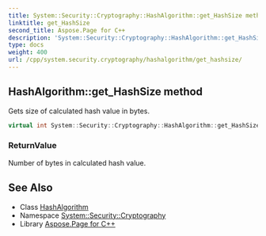 ```yaml
---
title: System::Security::Cryptography::HashAlgorithm::get_HashSize method
linktitle: get_HashSize
second_title: Aspose.Page for C++
description: 'System::Security::Cryptography::HashAlgorithm::get_HashSize method. Gets size of calculated hash value in bytes in C++.'
type: docs
weight: 400
url: /cpp/system.security.cryptography/hashalgorithm/get_hashsize/
---
```

## HashAlgorithm::get_HashSize method


Gets size of calculated hash value in bytes.

```cpp
virtual int System::Security::Cryptography::HashAlgorithm::get_HashSize()
```


### ReturnValue

Number of bytes in calculated hash value.

## See Also

* Class [HashAlgorithm](../)
* Namespace [System::Security::Cryptography](../../)
* Library [Aspose.Page for C++](../../../)
